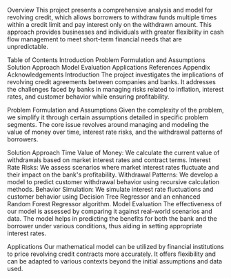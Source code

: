 Overview
This project presents a comprehensive analysis and model for revolving credit, which allows borrowers to withdraw funds multiple times within a credit limit and pay interest only on the withdrawn amount. This approach provides businesses and individuals with greater flexibility in cash flow management to meet short-term financial needs that are unpredictable.

Table of Contents
Introduction
Problem Formulation and Assumptions
Solution Approach
Model Evaluation
Applications
References
Appendix
Acknowledgements
Introduction
The project investigates the implications of revolving credit agreements between companies and banks. It addresses the challenges faced by banks in managing risks related to inflation, interest rates, and customer behavior while ensuring profitability.

Problem Formulation and Assumptions
Given the complexity of the problem, we simplify it through certain assumptions detailed in specific problem segments. The core issue revolves around managing and modeling the value of money over time, interest rate risks, and the withdrawal patterns of borrowers.

Solution Approach
Time Value of Money: We calculate the current value of withdrawals based on market interest rates and contract terms.
Interest Rate Risks: We assess scenarios where market interest rates fluctuate and their impact on the bank's profitability.
Withdrawal Patterns: We develop a model to predict customer withdrawal behavior using recursive calculation methods.
Behavior Simulation: We simulate interest rate fluctuations and customer behavior using Decision Tree Regressor and an enhanced Random Forest Regressor algorithm.
Model Evaluation
The effectiveness of our model is assessed by comparing it against real-world scenarios and data. The model helps in predicting the benefits for both the bank and the borrower under various conditions, thus aiding in setting appropriate interest rates.

Applications
Our mathematical model can be utilized by financial institutions to price revolving credit contracts more accurately. It offers flexibility and can be adapted to various contexts beyond the initial assumptions and data used.
